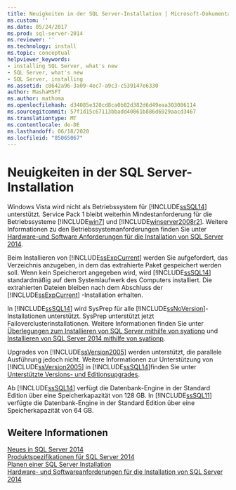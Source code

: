 ```yaml
---
title: Neuigkeiten in der SQL Server-Installation | Microsoft-Dokumentation
ms.custom: ''
ms.date: 05/24/2017
ms.prod: sql-server-2014
ms.reviewer: ''
ms.technology: install
ms.topic: conceptual
helpviewer_keywords:
- installing SQL Server, what's new
- SQL Server, what's new
- SQL Server, installing
ms.assetid: c8642a96-3a09-4ec7-a9c3-c539147e6330
author: MashaMSFT
ms.author: mathoma
ms.openlocfilehash: d34085e320cd8ca0b82d382d6d49eaa303086114
ms.sourcegitcommit: 57f1d15c67113bbadd40861b886d6929aacd3467
ms.translationtype: MT
ms.contentlocale: de-DE
ms.lasthandoff: 06/18/2020
ms.locfileid: "85065067"
---
```

# <a name="what39s-new-in-sql-server-installation"></a>Neuigkeiten in der SQL Server-Installation
  Windows Vista wird nicht als Betriebssystem für [!INCLUDE[ssSQL14](../../includes/sssql14-md.md)] unterstützt. Service Pack 1 bleibt weiterhin Mindestanforderung für die Betriebssysteme [!INCLUDE[win7](../../includes/win7-md.md)] und [!INCLUDE[winserver2008r2](../../includes/winserver2008r2-md.md)]. Weitere Informationen zu den Betriebssystemanforderungen finden Sie unter [Hardware-und Software Anforderungen für die Installation von SQL Server 2014](hardware-and-software-requirements-for-installing-sql-server.md).  
  
 Beim Installieren von [!INCLUDE[ssExpCurrent](../../includes/ssexpcurrent-md.md)] werden Sie aufgefordert, das Verzeichnis anzugeben, in dem das extrahierte Paket gespeichert werden soll. Wenn kein Speicherort angegeben wird, wird [!INCLUDE[ssSQL14](../../includes/sssql14-md.md)] standardmäßig auf dem Systemlaufwerk des Computers installiert. Die extrahierten Dateien bleiben nach dem Abschluss der [!INCLUDE[ssExpCurrent](../../includes/ssexpcurrent-md.md)] -Installation erhalten.  
  
 In [!INCLUDE[ssSQL14](../../includes/sssql14-md.md)] wird SysPrep für alle [!INCLUDE[ssNoVersion](../../includes/ssnoversion-md.md)]-Installationen unterstützt. SysPrep unterstützt jetzt Failoverclusterinstallationen. Weitere Informationen finden Sie unter [Überlegungen zum Installieren von SQL Server mithilfe von syationp](../../database-engine/install-windows/considerations-for-installing-sql-server-using-sysprep.md) und [Installieren von SQL Server 2014 mithilfe von syationp](../../database-engine/install-windows/install-sql-server-using-sysprep.md).  
  
 Upgrades von [!INCLUDE[ssVersion2005](../../includes/ssversion2005-md.md)] werden unterstützt, die parallele Ausführung jedoch nicht. Weitere Informationen zur Unterstützung von [!INCLUDE[ssVersion2005](../../includes/ssversion2005-md.md)] in [!INCLUDE[ssSQL14](../../includes/sssql14-md.md)]finden Sie unter [Unterstützte Versions- und Editionsupgrades](../../database-engine/install-windows/supported-version-and-edition-upgrades.md).  
  
 Ab [!INCLUDE[ssSQL14](../../includes/sssql14-md.md)] verfügt die Datenbank-Engine in der Standard Edition über eine Speicherkapazität von 128 GB. In [!INCLUDE[ssSQL11](../../includes/sssql11-md.md)] verfügte die Datenbank-Engine in der Standard Edition über eine Speicherkapazität von 64 GB.  
  
## <a name="see-also"></a>Weitere Informationen  
 [Neues in SQL Server 2014](../what-s-new-in-sql-server-2016.md)   
 [Produktspezifikationen für SQL Server 2014](../../../2014/getting-started/sql-server-2014-product-specifications.md)   
 [Planen einer SQL Server Installation](../../../2014/sql-server/install/planning-a-sql-server-installation.md)   
 [Hardware- und Softwareanforderungen für die Installation von SQL Server 2014](hardware-and-software-requirements-for-installing-sql-server.md)  
  
  
